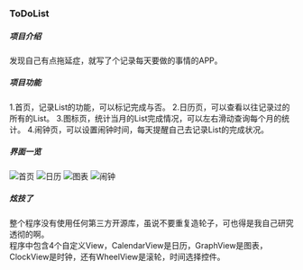 ### ToDoList  
##### 项目介绍  
发现自己有点拖延症，就写了个记录每天要做的事情的APP。
##### 项目功能
1.首页，记录List的功能，可以标记完成与否。
2.日历页，可以查看以往记录过的所有的List。
3.图标页，统计当月的List完成情况，可以左右滑动查询每个月的统计。
4.闹钟页，可以设置闹钟时间，每天提醒自己去记录List的完成状况。
##### 界面一览
![首页](https://raw.githubusercontent.com/happyfsyy/ToDoList/master/screnshots/1.jpg)
![日历](https://raw.githubusercontent.com/happyfsyy/ToDoList/master/screnshots/2.jpg)
![图表](https://raw.githubusercontent.com/happyfsyy/ToDoList/master/screnshots/3.jpg)
![闹钟](https://raw.githubusercontent.com/happyfsyy/ToDoList/master/screnshots/4.jpg)
##### 炫技了
整个程序没有使用任何第三方开源库，虽说不要重复造轮子，可也得是我自己研究透彻的啊。  
程序中包含4个自定义View，CalendarView是日历，GraphView是图表，ClockView是时钟，还有WheelView是滚轮，时间选择控件。


